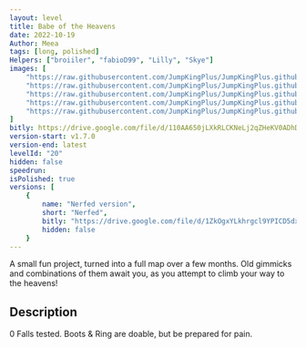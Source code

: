 ```yaml
---
layout: level
title: Babe of the Heavens
date: 2022-10-19
Author: Meea
tags: [long, polished]
Helpers: ["broiiler", "fabioD99", "Lilly", "Skye"]
images: [
    "https://raw.githubusercontent.com/JumpKingPlus/JumpKingPlus.github.io/www/images/workshop/levels/ws20-banner.png",
    "https://raw.githubusercontent.com/JumpKingPlus/JumpKingPlus.github.io/www/images/workshop/levels/ws20-2.png",
    "https://raw.githubusercontent.com/JumpKingPlus/JumpKingPlus.github.io/www/images/workshop/levels/ws20-3.png",
    "https://raw.githubusercontent.com/JumpKingPlus/JumpKingPlus.github.io/www/images/workshop/levels/ws20-4.png",
    "https://raw.githubusercontent.com/JumpKingPlus/JumpKingPlus.github.io/www/images/workshop/levels/ws20-5.png"
]
bitly: https://drive.google.com/file/d/110AA650jLXkRLCKNeLj2qZHeKV0ADhDS/view?usp=sharing
version-start: v1.7.0
version-end: latest
levelId: "20"
hidden: false
speedrun: 
isPolished: true
versions: [
    {
        name: "Nerfed version",
        short: "Nerfed",
        bitly: "https://drive.google.com/file/d/1ZkOgxYLkhrgcl9YPICD5dxpblfq4jtro/view?usp=share_link",
        hidden: false
    }
---
```


A small fun project, turned into a full map over a few months. Old gimmicks and combinations of them await you, as you attempt to climb your way to the heavens!

<!-- more -->

<div class="description">
    <h2>Description</h2>
    <p>0 Falls tested. Boots & Ring are doable, but be prepared for pain.</p>
</div>